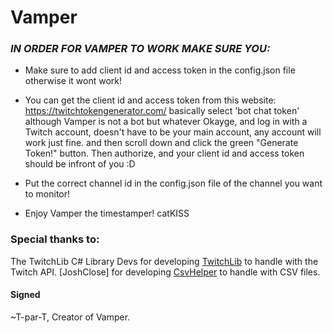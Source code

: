 # Vamper

### **_IN ORDER FOR VAMPER TO WORK MAKE SURE YOU:_**

- Make sure to add client id and access token in the config.json file otherwise it wont work!

- You can get the client id and access token from this website: https://twitchtokengenerator.com/
   basically select 'bot chat token' although Vamper is not a bot but whatever Okayge,
   and log in with a Twitch account, doesn't have to be your main account, any account will work just fine.
   and then scroll down and click the green "Generate Token!" button.
   Then authorize, and your client id and access token should be infront of you :D

- Put the correct channel id in the config.json file of the channel you want to monitor!

- Enjoy Vamper the timestamper! catKISS

### Special thanks to:
The TwitchLib C# Library Devs for developing [TwitchLib](https://github.com/TwitchLib/TwitchLib) to handle with the Twitch API.
[JoshClose] for developing [CsvHelper](https://github.com/JoshClose/CsvHelper) to handle with CSV files.

#### Signed
~T-par-T, Creator of Vamper.
